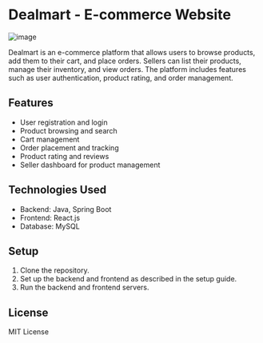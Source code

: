 # Dealmart - E-commerce Website
![image](https://github.com/user-attachments/assets/5e811d3f-6986-430a-ab31-03aedc4b3ead)


Dealmart is an e-commerce platform that allows users to browse products, add them to their cart, and place orders. Sellers can list their products, manage their inventory, and view orders. The platform includes features such as user authentication, product rating, and order management.

## Features
- User registration and login
- Product browsing and search
- Cart management
- Order placement and tracking
- Product rating and reviews
- Seller dashboard for product management

## Technologies Used
- Backend: Java, Spring Boot
- Frontend: React.js
- Database: MySQL

## Setup
1. Clone the repository.
2. Set up the backend and frontend as described in the setup guide.
3. Run the backend and frontend servers.

## License
MIT License
